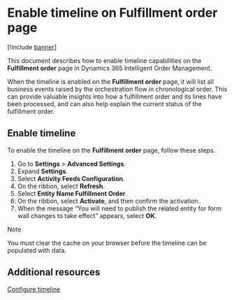 # Enable timeline on Fulfillment order page

[!include [banner](includes/banner.md)]


This document describes how to enable timeline capabilities on the **Fulfillment order** page in Dynamics 365 Intelligent Order Management. 

When the timeline is enabled on the **Fulfillment order** page, it will list all business events raised by the orchestration flow in chronological order. This can provide valuable insights into how a fulfillment order and its lines have been processed, and can also help explain the current status of the fulfillment order.

## Enable timeline

To enable the timeline on the **Fulfillment order** page, follow these steps.

1.	Go to **Settings** > **Advanced Settings**. 
2.	Expand **Settings**. 
3.	Select **Activity Feeds Configuration**.
4.	On the ribbon, select **Refresh**. 
5.	Select **Entity Name Fulfillment Order**. 
6.	On the ribbon, select **Activate**, and then confirm the activation.
7.	When the message “You will need to publish the related entity for form wall changes to take effect” appears, select **OK**.

> [!NOTE]
> You must clear the cache on your browser before the timeline can be populated with data.
 
## Additional resources

[Configure timeline](/dynamics365/customer-service/customer-service-hub-user-guide-timeline-admin)

